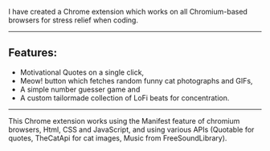 I have created a Chrome extension which works on all Chromium-based browsers for stress relief when coding.
<hr>
<h2>Features:</h2>

- Motivational Quotes on a single click,
- Meow! button which fetches random funny cat photographs and GIFs,
- A simple number guesser game and
- A custom tailormade collection of LoFi beats for concentration.
<hr>
This Chrome extension works using the Manifest feature of chromium browsers, Html, CSS and JavaScript, and using various APIs (Quotable for quotes, TheCatApi for cat images, Music from FreeSoundLibrary).
